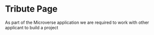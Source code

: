 #  Tribute Page 
As part of the Microverse application we are required to work with other applicant to build a project 
